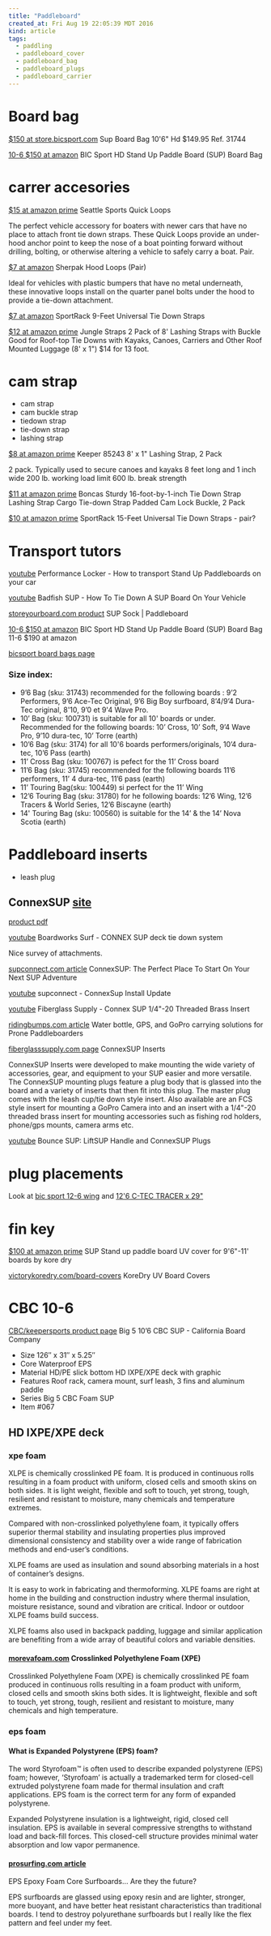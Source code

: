 ```yaml
---
title: "Paddleboard"
created_at: Fri Aug 19 22:05:39 MDT 2016
kind: article
tags:
  - paddling
  - paddleboard_cover
  - paddleboard_bag
  - paddleboard_plugs
  - paddleboard_carrier
---
```


# Board bag

<a href="http://store.bicsport.com/sup/equipments/board-bags/sup-board-bag-10-6-hd.html" target="_blank">$150 at store.bicsport.com</a>
Sup Board Bag 10'6" Hd
$149.95 Ref. 31744 

<a href="https://www.amazon.com/BIC-Sport-Paddleboard-10-Feet-32-Inch/dp/B009VYHVUS/" target="_blank">10-6 $150 at amazon</a>
BIC Sport HD Stand Up Paddle Board (SUP) Board Bag 

# carrer accesories


<a href="https://www.amazon.com/Seattle-Sports-Quick-Loops/dp/B00CHFH1V2" target="_blank">$15 at amazon prime</a>
Seattle Sports Quick Loops 

The perfect vehicle accessory for boaters with newer cars that have no
place to attach front tie down straps. These Quick Loops provide an
under-hood anchor point to keep the nose of a boat pointing forward
without drilling, bolting, or otherwise altering a vehicle to safely
carry a boat. Pair.

<a href="https://www.amazon.com/Sherpak-078000-Hood-Loops-Pair/dp/B0024ALDMS" target="_blank">$7 at amazon</a>
Sherpak Hood Loops (Pair) 

Ideal for vehicles with plastic bumpers that have no metal underneath,
these innovative loops install on the quarter panel bolts under the hood
to provide a tie-down attachment.

<a href="https://www.amazon.com/SportRack-9-Feet-Universal-Down-Straps/dp/B00BCLL1HM" target="_blank">$7 at amazon</a>
SportRack 9-Feet Universal Tie Down Straps 

<a href="https://www.amazon.com/Jungle-Straps-Lashing-Roof-top-Carriers/dp/B0184GD3N2" target="_blank">$12 at amazon prime</a>
Jungle Straps 2 Pack of 8' Lashing Straps with Buckle Good for Roof-top Tie Downs with Kayaks, Canoes, Carriers and Other Roof Mounted Luggage (8' x 1") $14 for 13 foot.

# cam strap

<ul>
  <li>cam strap</li>
  <li>cam buckle strap</li>
  <li>tiedown strap</li>
  <li>tie-down strap</li>
  <li>lashing strap</li>
</ul>

<a href="https://www.amazon.com/Keeper-85243-Lashing-Strap-Pack/dp/B004PL4H0O" target="_blank">$8 at amazon prime</a>
Keeper 85243 8' x 1" Lashing Strap, 2 Pack

2 pack.
Typically used to secure canoes and kayaks
8 feet long and 1 inch wide
200 lb. working load limit
600 lb. break strength

<a href="https://www.amazon.com/Boncas-16-foot---1-inch-Lashing-Tie-down/dp/B01IOZXTDM" target="_blank">$11 at amazon prime</a>
Boncas Sturdy 16-foot-by-1-inch Tie Down Strap Lashing Strap Cargo Tie-down Strap Padded Cam Lock Buckle, 2 Pack 

<a href="https://www.amazon.com/SportRack-15-Feet-Universal-Down-Straps/dp/B00BCLL29O" target="_blank">$10 at amazon prime</a>
SportRack 15-Feet Universal Tie Down Straps - pair?

# Transport tutors

<a href="https://www.youtube.com/watch?v=OWwLT2wfZNI" target="_blank">youtube</a>
Performance Locker - How to transport Stand Up Paddleboards on your car

<a href="https://www.youtube.com/watch?v=lNt16J8xIGk" target="_blank">youtube</a>
Badfish SUP - How To Tie Down A SUP Board On Your Vehicle

<a href="https://www.storeyourboard.com/sup-sock-paddleboard-cover-up-to-14/" target="_blank">storeyourboard.com product</a>
SUP Sock | Paddleboard 


<a href="https://www.amazon.com/BIC-Sport-Paddleboard-10-Feet-32-Inch/dp/B009VYHVUS/" target="_blank">10-6 $150 at amazon</a>
BIC Sport HD Stand Up Paddle Board (SUP) Board Bag 
11-6 $190 at amazon


<a href="http://store.bicsport.com/sup/equipments/board-bags.html" target="_blank">bicsport board bags page</a>

### Size index:

<ul>
  <li>9’6 Bag (sku: 31743) recommended for the following boards : 9’2 Performers, 9’6 Ace-Tec Original, 9’6 Big Boy surfboard, 8’4/9’4 Dura-Tec original, 8'10, 9’0 et 9'4 Wave Pro.</li>
  <li>10’ Bag (sku: 100731) is suitable for all 10' boards or under. Recommended for the following boards: 10’ Cross, 10’ Soft, 9’4 Wave Pro, 9’10 dura-tec, 10’ Torre (earth)</li>
  <li>10’6 Bag (sku: 3174) for all 10'6 boards performers/originals, 10’4 dura-tec, 10’6 Pass (earth)</li>
  <li>11’ Cross Bag (sku: 100767) is pefect for the 11’ Cross board</li>
  <li>11’6 Bag (sku: 31745) recommended for the following boards 11’6 performers, 11’ 4 dura-tec, 11’6 pass (earth)</li>
  <li>11’ Touring Bag(sku: 100449) si perfect for the 11’ Wing</li>
  <li>12’6 Touring Bag (sku: 31780) for he following boards: 12’6 Wing, 12’6 Tracers & World Series, 12’6 Biscayne (earth)</li>
  <li>14' Touring Bag (sku: 100560) is suitable for the 14’ & the 14’ Nova Scotia (earth)</li>
</ul>

# Paddleboard inserts

<ul>
  <li>leash plug</li>
</ul>

## ConnexSUP <a href="http://supthinktank.com/connexsup/" target="_blank">site</a>

<a href="http://static1.squarespace.com/static/511d7829e4b059b15e211838/t/56e993ca859fd02c9c923cb0/1458148304012/TT+LINE+SHEET.pdf" target="_blank">product pdf</a>

<a href="https://www.youtube.com/watch?v=91a2l3Inrz0" target="_blank">youtube</a>
Boardworks Surf - CONNEX SUP deck tie down system

Nice survey of attachments.

<a href="http://www.supconnect.com/sup-gear/connexsup-the-perfect-place-to-start-on-your-next-sup-adventure" target="_blank">supconnect.com article</a>
ConnexSUP: The Perfect Place To Start On Your Next SUP Adventure

<a href="https://www.youtube.com/watch?v=-rTeBqwKB6M" target="_blank">youtube</a>
supconnect - ConnexSup Install Update

<a href="https://www.youtube.com/watch?v=gckq0MnkzbQ" target="_blank">youtube</a>
Fiberglass Supply - Connex SUP 1/4"-20 Threaded Brass Insert


<a href="http://www.ridingbumps.com/2014/12/10/water-bottle-gps-and-gopro-carrying-solutions-for-prone-paddleboarders/" target="_blank">ridingbumps.com article</a>
Water bottle, GPS, and GoPro carrying solutions for Prone Paddleboarders

<a href="http://shop.fiberglasssupply.com/Surf_Sail_components-ConnexSUP_Inserts.html" target="_blank">fiberglasssupply.com page</a>
ConnexSUP Inserts

ConnexSUP Inserts were developed to make mounting the wide variety
of accessories, gear, and equipment to your SUP easier and more
versatile. The ConnexSUP mounting plugs feature a plug body that is
glassed into the board and a variety of inserts that then fit into this
plug. The master plug comes with the leash cup/tie down style insert. Also
available are an FCS style insert for mounting a GoPro Camera into and
an insert with a 1/4"-20 threaded brass insert for mounting accessories
such as fishing rod holders, phone/gps mounts, camera arms etc.

<a href="https://www.youtube.com/watch?v=3ba8o2HBXRQ" target="_blank">youtube</a>
Bounce SUP: LiftSUP Handle and ConnexSUP Plugs

# plug placements


Look at <a href="http://www.bicsport.com/sup/boards/product/id-126-wing-white.html" target="_blank">bic sport 12-6 wing</a>
and <a href="http://www.bicsport.com/sup/boards/product/id-126-c-tec-tracer-x-29.html" target="_blank">12'6 C-TEC TRACER x 29"</a>

# fin key

<a href="https://www.amazon.com/Stand-paddle-board-cover-boards/dp/B009D4SR2M" target="_blank">$100 at amazon prime</a>
SUP Stand up paddle board UV cover for 9'6"-11' boards by kore dry

<a href="http://www.victorykoredry.com/board-covers.html" target="_blank">victorykoredry.com/board-covers</a>
KoreDry UV Board Covers

# CBC 10-6

<a href="http://keepersportsproducts.com/products/big-5-106-cbc-sup/" target="_blank">CBC/keepersports product page</a>
Big 5 10’6 CBC SUP - California Board Company

<ul>
  <li>Size 126″ x 31″ x 5.25″</li>
  <li>Core Waterproof EPS</li>
  <li>Material HD/PE slick bottom HD IXPE/XPE deck with graphic</li>
  <li>Features Roof rack, camera mount, surf leash, 3 fins and aluminum paddle</li>
  <li>Series Big 5 CBC Foam SUP</li>
  <li>Item #067</li>
</ul>

## HD IXPE/XPE deck

### xpe foam

XLPE is chemically crosslinked PE foam. It is produced in continuous
rolls resulting  in a foam  product with uniform, closed cells and smooth
skins on both sides. It is light weight, flexible and soft to touch,
yet strong, tough,  resilient and resistant to moisture, many chemicals
and temperature extremes.

Compared with non-crosslinked polyethylene foam, it typically offers
superior thermal stability and insulating properties plus improved
dimensional consistency and stability over a wide range of fabrication
methods and end-user’s conditions.

XLPE foams are used as insulation and sound absorbing materials in a
host of container’s  designs.

It is easy to work in fabricating and thermoforming. XLPE foams are
right at home in the building and construction industry where thermal
insulation, moisture resistance, sound and vibration are critical. Indoor
or outdoor XLPE foams build success.

XLPE foams also used in backpack padding, luggage and similar application
are benefiting from a wide array of beautiful colors and variable
densities.


#### <a href="https://www.morevafoam.com/Categories/xpe-foam" target="_blank">morevafoam.com</a> Crosslinked Polyethylene Foam (XPE)

Crosslinked Polyethylene Foam (XPE) is chemically crosslinked PE foam
produced in continuous rolls resulting in a foam product with uniform,
closed cells and smooth skins both sides. It is lightweight, flexible and
soft to touch, yet strong, tough, resilient and resistant to moisture,
many chemicals and high temperature.

### eps foam

#### What is Expanded Polystyrene (EPS) foam?

The word Styrofoam™ is often used to describe expanded polystyrene
(EPS) foam; however, ‘Styrofoam’ is actually a trademarked term
for closed-cell extruded polystyrene foam made for thermal insulation
and craft applications. EPS foam is the correct term for any form of
expanded polystyrene.

Expanded Polystyrene insulation is a lightweight, rigid, closed cell
insulation. EPS is available in several compressive strengths to withstand
load and back-fill forces. This closed-cell structure provides minimal
water absorption and low vapor permanence.

#### <a href="http://www.prosurfing.com/articles/epsfoamsurfboards.html" target="_blank">prosurfing.com article</a>

EPS Epoxy Foam Core Surfboards… Are they the future?

EPS surfboards are glassed using epoxy resin and are lighter, stronger,
more buoyant, and have better heat resistant characteristics than
traditional boards.  I tend to destroy polyurethane surfboards but I
really like the flex pattern and feel under my feet.


<!--
html boilerplate
<a href="" target="_blank"></a>
<a name=""></a>
<img src="" width="400px">
<ul>
  <li></li>
</ul>
<pre>
</pre>
<pre><code>
</code></pre>
-->
